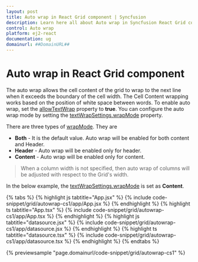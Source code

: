 ```yaml
---
layout: post
title: Auto wrap in React Grid component | Syncfusion
description: Learn here all about Auto wrap in Syncfusion React Grid component of Syncfusion Essential JS 2 and more.
control: Auto wrap 
platform: ej2-react
documentation: ug
domainurl: ##DomainURL##
---
```


# Auto wrap in React Grid component

The auto wrap allows the cell content of the grid to wrap to the next line when it exceeds the boundary of the cell width. The Cell Content wrapping works based on the position of white space between words.
To enable auto wrap, set the [allowTextWrap](https://ej2.syncfusion.com/react/documentation/api/grid/#allowtextwrap) property to **true**.
You can configure the auto wrap mode by setting the [textWrapSettings.wrapMode](https://ej2.syncfusion.com/react/documentation/api/grid/textwrapsettings/#wrapmode) property.

There are three types of [wrapMode](https://ej2.syncfusion.com/react/documentation/api/grid/textwrapsettings/#wrapmode). They are

* **Both** - It is the default value. Auto wrap will be enabled for both content and Header.
* **Header** - Auto wrap will be enabled only for header.
* **Content** - Auto wrap will be enabled only for content.

> When a column width is not specified, then auto wrap of columns will be adjusted with respect to the Grid's width.

In the below example, the [textWrapSettings.wrapMode](https://ej2.syncfusion.com/react/documentation/api/grid/textwrapsettings/#wrapmode) is set as **Content**.

{% tabs %}
{% highlight js tabtitle="App.jsx" %}
{% include code-snippet/grid/autowrap-cs1/app/App.jsx %}
{% endhighlight %}
{% highlight ts tabtitle="App.tsx" %}
{% include code-snippet/grid/autowrap-cs1/app/App.tsx %}
{% endhighlight %}
{% highlight js tabtitle="datasource.jsx" %}
{% include code-snippet/grid/autowrap-cs1/app/datasource.jsx %}
{% endhighlight %}
{% highlight ts tabtitle="datasource.tsx" %}
{% include code-snippet/grid/autowrap-cs1/app/datasource.tsx %}
{% endhighlight %}
{% endtabs %}

 {% previewsample "page.domainurl/code-snippet/grid/autowrap-cs1" %}